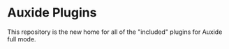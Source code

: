 # Auxide Plugins

This repository is the new home for all of the "included" plugins for Auxide full mode.
